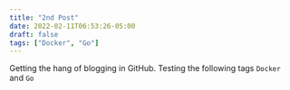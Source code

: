 ```yaml
---
title: "2nd Post"
date: 2022-02-11T06:53:26-05:00
draft: false
tags: ["Docker", "Go"]
---
```


Getting the hang of blogging in GitHub. Testing the following tags `Docker` and `Go`